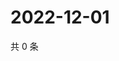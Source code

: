 # 2022-12-01

共 0 条

<!-- BEGIN WEIBO -->
<!-- 最后更新时间 Thu Dec 01 2022 01:03:02 GMT+0800 (China Standard Time) -->

<!-- END WEIBO -->
